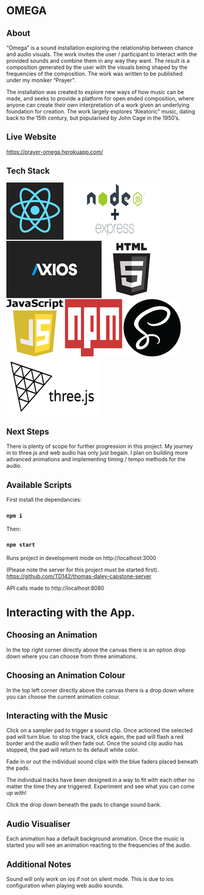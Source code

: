 # OMEGA

## About

“Omega” is a sound installation exploring the relationship between chance and audio visuals. The work invites the user / participant to interact with the provided sounds and combine them in any way they want. The result is a composition generated by the user with the visuals being shaped by the frequencies of the composition. The work was written to be published under my moniker “Prayer”.

The installation was created to explore new ways of how music can be made, and seeks to provide a platform for open ended composition, where anyone can create their own interpretation of a work given an underlying foundation for creation. The work largely explores “Aleatoric” music, dating back to the 15th century, but popularised by John Cage in the 1950’s.

## Live Website

https://prayer-omega.herokuapp.com/

## Tech Stack

<img alt="React logo" src="./src/assets/images/react-logo.png" height="150" width="150"> <img alt="Express logo" src="./src/assets/images/express.png" height="150" width="250"> <img alt="Axios logo" src="./src/assets/images/axios.png" height="150" width="250"> <img alt="HTML logo" src="./src/assets/images/html.png" height="150" width="150"> <img alt="Javascript logo" src="./src/assets/images/javascript.png" height="150" width="150"> <img alt="NPM logo" src="./src/assets/images/npm.png" height="150" width="150"> <img alt="SCSS logo" src="./src/assets/images/scss.png" height="150" width="150"> <img alt="Three.js logo" src="./src/assets/images/threejs.png" height="150" width="250">

## Next Steps

There is plenty of scope for further progression in this project. My journey in to three.js and web audio has only just begain. I plan on building more advanced animations and implementing timing / tempo methods for the audio.

## Available Scripts

First install the dependancies:

### `npm i`

Then:

### `npm start`

Runs project in development mode on http://localhost:3000

(Please note the server for this project must be started first).
https://github.com/TD142/thomas-daley-capstone-server

API calls made to http://localhost:8080

# Interacting with the App.

## Choosing an Animation

In the top right corner directly above the canvas there is an option drop down where you can choose from three animations.

## Choosing an Animation Colour

In the top left corner directly above the canvas there is a drop down where you can choose the current animation colour.

## Interacting with the Music

Click on a sampler pad to trigger a sound clip. Once actioned the selected pad will turn blue. to stop the track, click again, the pad will flash a red border and the audio will then fade out. Once the sound clip audio has stopped, the pad will return to its default white color.

Fade in or out the individual sound clips with the blue faders placed beneath the pads.

The individual tracks have been designed in a way to fit with each other no matter the time they are triggered. Experiment and see what you can come up with!

Click the drop down beneath the pads to change sound bank.

## Audio Visualiser

Each animation has a default background animation. Once the music is started you will see an animation reacting to the frequencies of the audio.

## Additional Notes

Sound will only work on ios if not on silent mode. This is due to ios configuration when playing web audio sounds.
